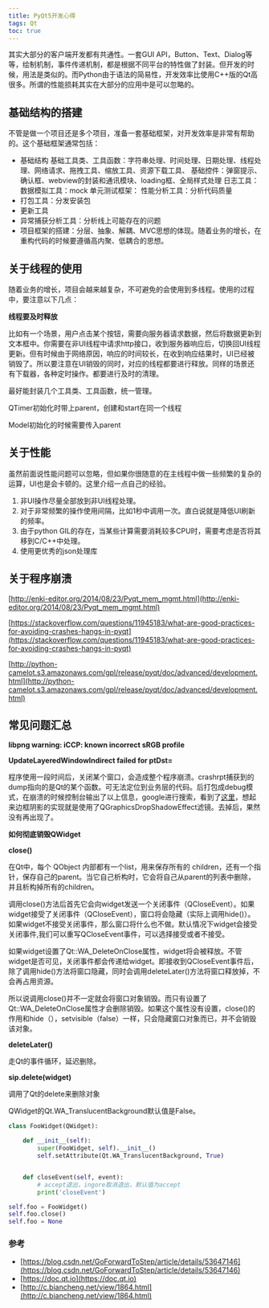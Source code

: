 ```yaml
---
title: PyQt5开发心得
tags: Qt
toc: true
---
```



其实大部分的客户端开发都有共通性。一套GUI API，Button、Text、Dialog等等，绘制机制，事件传递机制，都是根据不同平台的特性做了封装。但开发的时候，用法是类似的。而Python由于语法的简易性，开发效率比使用C++版的Qt高很多。所谓的性能损耗其实在大部分的应用中是可以忽略的。



## 基础结构的搭建

不管是做一个项目还是多个项目，准备一套基础框架，对开发效率是非常有帮助的。这个基础框架通常包括：

- 基础结构
	基础工具类、工具函数：字符串处理、时间处理、日期处理、线程处理、网络请求、拖拽工具、缩放工具、资源下载工具、
	基础控件：弹窗提示、确认框、webview的封装和通讯模块、loading框、全局样式处理
	日志工具：
	数据模拟工具：mock
	单元测试框架：
	性能分析工具：分析代码质量	
- 打包工具：分发安装包
- 更新工具
- 异常捕获分析工具：分析线上可能存在的问题
- 项目框架的搭建：分层、抽象、解耦、MVC思想的体现。随着业务的增长，在重构代码的时候要遵循高内聚、低耦合的思想。



## 关于线程的使用

随着业务的增长，项目会越来越复杂，不可避免的会使用到多线程。使用的过程中，要注意以下几点：


**线程要及时释放**

比如有一个场景，用户点击某个按钮，需要向服务器请求数据，然后将数据更新到文本框中。你需要在非UI线程中请求http接口，收到服务器响应后，切换回UI线程更新。但有时候由于网络原因，响应的时间较长，在收到响应结果时，UI已经被销毁了。所以要注意在UI销毁的同时，对应的线程都要进行释放。同样的场景还有下载器，各种定时操作。都要进行及时的清理。

最好能封装几个工具类、工具函数，统一管理。


QTimer初始化时带上parent，创建和start在同一个线程

Model初始化的时候需要传入parent


## 关于性能

虽然前面说性能问题可以忽略，但如果你很随意的在主线程中做一些频繁的复杂的运算，UI也是会卡顿的。这里介绍一点自己的经验。

1. 非UI操作尽量全部放到非UI线程处理。
2. 对于非常频繁的操作使用间隔，比如1秒中调用一次。直白说就是降低UI刷新的频率。
3. 由于python GIL的存在，当某些计算需要消耗较多CPU时，需要考虑是否将其移到C/C++中处理。
4. 使用更优秀的json处理库






## 关于程序崩溃

[http://enki-editor.org/2014/08/23/Pyqt_mem_mgmt.html](http://enki-editor.org/2014/08/23/Pyqt_mem_mgmt.html)


[https://stackoverflow.com/questions/11945183/what-are-good-practices-for-avoiding-crashes-hangs-in-pyqt](https://stackoverflow.com/questions/11945183/what-are-good-practices-for-avoiding-crashes-hangs-in-pyqt)

[http://python-camelot.s3.amazonaws.com/gpl/release/pyqt/doc/advanced/development.html](http://python-camelot.s3.amazonaws.com/gpl/release/pyqt/doc/advanced/development.html)







## 常见问题汇总



**libpng warning: iCCP: known incorrect sRGB profile**





**UpdateLayeredWindowIndirect failed for ptDst=**

程序使用一段时间后，关闭某个窗口，会造成整个程序崩溃。crashrpt捕获到的dump指向的是Qt的某个函数。可无法定位到业务层的代码。后打包成debug模式，在崩溃的时候控制台输出了以上信息，google进行搜索，看到了[这里](https://bugreports.qt.io/browse/QTBUG-58602)，想起来边框阴影的实现就是使用了QGraphicsDropShadowEffect滤镜。去掉后，果然没有再出现了。

**如何彻底销毁QWidget**


<b>close()</b>


在Qt中，每个 QObject 内部都有一个list，用来保存所有的 children，还有一个指针，保存自己的parent。当它自己析构时，它会将自己从parent的列表中删除，并且析构掉所有的children。


调用close()方法后首先它会向widget发送一个关闭事件（QCloseEvent）。如果widget接受了关闭事件（QCloseEvent），窗口将会隐藏（实际上调用hide()）。如果widget不接受关闭事件，那么窗口将什么也不做。默认情况下widget会接受关闭事件,我们可以重写QCloseEvent事件，可以选择接受或者不接受。

如果widget设置了Qt::WA_DeleteOnClose属性，widget将会被释放。不管widget是否可见，关闭事件都会传递给widget。即接收到QCloseEvent事件后，除了调用hide()方法将窗口隐藏，同时会调用deleteLater()方法将窗口释放掉，不会再占用资源。

所以说调用close()并不一定就会将窗口对象销毁。而只有设置了 Qt::WA_DeleteOnClose属性才会删除销毁。如果这个属性没有设置，close()的作用和hide（），setvisible（false）一样，只会隐藏窗口对象而已，并不会销毁该对象。


<b>deleteLater()</b>

走Qt的事件循环，延迟删除。


<b>sip.delete(widget)</b>

调用了Qt的delete来删除对象


QWidget的Qt.WA_TranslucentBackground默认值是False。

```python
class FooWidget(QWidget):

	def __init__(self):
		super(FooWidget, self).__init__()
		self.setAttribute(Qt.WA_TranslucentBackground, True)


    def closeEvent(self, event):
    	# accept退出，ingore取消退出，默认值为accept
    	print('closeEvent')

self.foo = FooWidget()
self.foo.close()
self.foo = None

```

### 参考

- [https://blog.csdn.net/GoForwardToStep/article/details/53647146](https://blog.csdn.net/GoForwardToStep/article/details/53647146)
- [https://doc.qt.io](https://doc.qt.io)
- [http://c.biancheng.net/view/1864.html](http://c.biancheng.net/view/1864.html)


